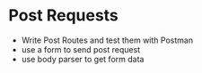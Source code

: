# Post Requests

* Write Post Routes and test them with Postman
* use a form to send post request
* use body parser to get form data